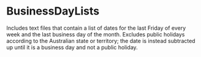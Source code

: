 # BusinessDayLists
Includes text files that contain a list of dates for the last Friday of every week and the last business day of the month. Excludes public holidays according to the Australian state or territory; the date is instead subtracted up until it is a business day and not a public holiday.
